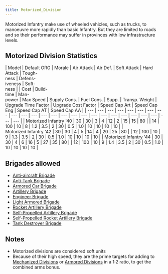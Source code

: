 ```yaml
---
title: Motorized_Division
---
```

 Motorized Infantry make use of wheeled vehicles, such as trucks, to manoeuvre more rapidly than basic Infantry. But they are limited to roads and so their performance may suffer in provinces with low infrastructure levels.

Motorized Division Statistics
-----------------------------

| Model | Default ORG | Morale | Air Attack | Air Def. | Soft Attack | Hard Attack | Tough-  
ness | Defens-  
iveness | Soft-  
ness |  | Cost | Build-  
time | Man-  
power | Max Speed | Supply Cons. | Fuel Cons. | Supp. | Transp. Weight | Upgrade Time Factor | Upgrade Cost Factor | Speed Cap Art | Speed Cap Eng | Speed Cap AT | Speed Cap AA |
| --- | --- | --- | --- | --- | --- | --- | --- | --- | --- | --- | --- | --- | --- | --- | --- | --- | --- | --- | --- | --- | --- | --- | --- | --- |
| Motorized Infantry '40 | 30 | 30 | 3 | 4 | 12 | 2 | 15 | 15 | 80 |  | 14 | 100 | 10 | 8 | 1.2 | 3.5 | 2 | 30 | 0.5 | 1.0 | 10 | 10 | 10 | 10 |
| Motorized Infantry '42 | 30 | 30 | 4 | 5 | 14 | 4 | 20 | 25 | 80 |  | 12 | 100 | 10 | 9 | 1.3 | 3.5 | 2 | 30 | 0.5 | 1.0 | 10 | 10 | 10 | 10 |
| Motorized Infantry '44 | 30 | 30 | 4 | 6 | 16 | 5 | 27 | 35 | 80 |  | 12 | 100 | 10 | 9 | 1.4 | 3.5 | 2 | 30 | 0.5 | 1.0 | 10 | 10 | 10 | 10 |

Brigades allowed
----------------

*   [Anti-aircraft Brigade](/wiki/Anti-aircraft_Brigade "Anti-aircraft Brigade")
*   [Anti-Tank Brigade](/wiki/Anti-Tank_Brigade "Anti-Tank Brigade")
*   [Armored Car Brigade](/wiki/Armored_Car_Brigade "Armored Car Brigade")
*   [Artillery Brigade](/wiki/Artillery_Brigade "Artillery Brigade")
*   [Engineer Brigade](/wiki/Engineer_Brigade "Engineer Brigade")
*   [Light Armored Brigade](/wiki/Light_Armored_Brigade "Light Armored Brigade")
*   [Rocket Artillery Brigade](/wiki/Rocket_Artillery_Brigade "Rocket Artillery Brigade")
*   [Self-Propelled Artillery Brigade](/wiki/Self-Propelled_Artillery_Brigade "Self-Propelled Artillery Brigade")
*   [Self-Propelled Rocket Artillery Brigade](/wiki/Self-Propelled_Rocket_Artillery_Brigade "Self-Propelled Rocket Artillery Brigade")
*   [Tank Destroyer Brigade](/wiki/Tank_Destroyer_Brigade "Tank Destroyer Brigade")

Notes
-----

*   Motorized divisions are considered soft units
*   Because of their high speed, they are the prime targets for adding to [Mechanized Divisions](/wiki/Mechanized_Division "Mechanized Division") or [Armored Divisions](/wiki/Armored_Division "Armored Division") in a 1:2 ratio, to get the combined arms bonus.